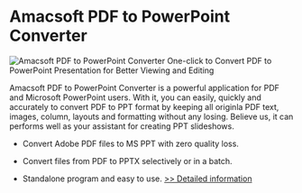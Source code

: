 # Amacsoft PDF to PowerPoint Converter
![Amacsoft PDF to PowerPoint Converter](https://mycommerce.akamaized.net/api/pimages/P300924619/BIG/300924619.PNG)
One-click to Convert PDF to PowerPoint Presentation for Better Viewing and Editing

Amacsoft PDF to PowerPoint Converter is a powerful application for PDF and Microsoft PowerPoint users. With it, you can easily, quickly and accurately to convert PDF to PPT format by keeping all originla PDF text, images, column, layouts and formatting without any losing. Believe us, it can performs well as your assistant for creating PPT slideshows.

* Convert Adobe PDF files to MS PPT with zero quality loss.

* Convert files from PDF to PPTX selectively or in a batch.

* Standalone program and easy to use.
[>> Detailed information](https://secure.shareit.com/shareit/product.html?productid=300924619&affiliateid=200057808)